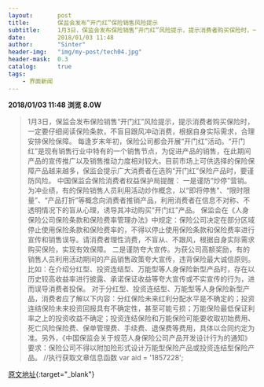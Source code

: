 ```yaml
---
layout:       post
title:        保监会发布“开门红”保险销售风险提示
subtitle:     1月3日，保监会发布保险销售“开门红”风险提示，提示消费者购买保险时，一定要仔细阅读保险条款，不盲目跟风冲动消费，根据自身实际需求，合理安排保险保障。
date:         2018/01/03 11:48
author:       "Sinter"
header-img:   "img/my-post/tech04.jpg"
header-mask:  0.3
catalog:      true
tags:
    - 界面新闻
---
```


**2018/01/03 11:48**  **浏览 8.0W**

> 1月3日，保监会发布保险销售“开门红”风险提示，提示消费者购买保险时，一定要仔细阅读保险条款，不盲目跟风冲动消费，根据自身实际需求，合理安排保险保障。
每逢岁末年初，保险公司都会开展“开门红”活动。“开门红”是现有销售行业中特有的一个销售节点，为促进产品的销售，在此期间产品的宣传推广以及销售推动力度相对较大。目前市场上可供选择的保险保障产品越来越多，保监会提示广大消费者在选购“开门红”保险产品时，要谨防风险。
中国保监会保险消费者权益保护局提醒：
一是谨防“炒停”营销。为冲业绩，有的保险销售人员利用活动炒作概念，以“即将停售”、“限时限量”、“产品打折”等概念向消费者推销产品，利用消费者在信息不对称、不透明情况下的盲从心理，诱导其冲动购买“开门红”产品。
保监会在《人身保险公司保险条款和保险费率管理办法》中规定：保险公司决定在部分区域停止使用保险条款和保险费率的，不得以停止使用保险条款和保险费率进行宣传和销售误导。请消费者理性消费，不盲从、不跟风，根据自身实际需求购买保险，实现有效保障。
二是谨防夸大宣传。为获公司高额奖励，有的销售人员利用活动期间的产品销售政策夸大宣传，违背保险最大诚信原则。比如：在介绍分红型、投资连结型、万能型等人身保险新型产品时，存在以历史较高收益率进行披露、承诺保证收益等夸大宣传或不实宣传的行为，进而误导消费者投保。
对于分红型、投资连结型、万能型等人身保险新型产品，消费者应了解以下内容：分红保险未来红利分配水平是不确定的；投资连结保险未来投资回报具有不确定性，甚至可能亏损；万能保险最低保证利率之上的投资收益不确定；投资连结保险和万能保险可能要收取初始费用、死亡风险保险费、保单管理费、手续费、退保费等费用，具体以合同约定为准。另外，《中国保监会关于规范人身保险公司产品开发设计行为的通知》要求：保险公司不得以附加险形式设计万能型保险产品或投资连结型保险产品。
	//执行获取文章信息函数
	var aid = '1857228';


[原文地址](http://www.jiemian.com/article/1857228.html){:target="_blank"}


